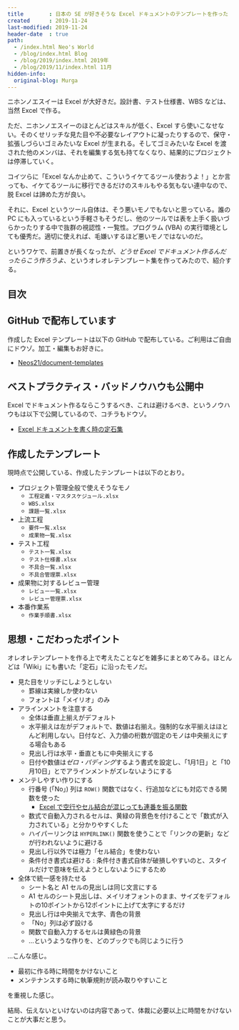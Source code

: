 ```yaml
---
title        : 日本の SE が好きそうな Excel ドキュメントのテンプレートを作った
created      : 2019-11-24
last-modified: 2019-11-24
header-date  : true
path:
  - /index.html Neo's World
  - /blog/index.html Blog
  - /blog/2019/index.html 2019年
  - /blog/2019/11/index.html 11月
hidden-info:
  original-blog: Murga
---
```


ニホンノエスイーは Excel が大好きだ。設計書、テスト仕様書、WBS などは、当然 Excel で作る。

ただ、ニホンノエスイーのほとんどはスキルが低く、Excel すら使いこなせない。そのくせリッチな見た目や不必要なレイアウトに凝ったりするので、保守・拡張しづらいゴミみたいな Excel が生まれる。そしてゴミみたいな Excel を渡された他のメンバは、それを編集する気も持てなくなり、結果的にプロジェクトは停滞していく。

コイツらに「Excel なんか止めて、こういうイケてるツール使おうよ！」とか言っても、イケてるツールに移行できるだけのスキルもやる気もない連中なので、脱 Excel は諦めた方が良い。

それに、Excel というツール自体は、そう悪いモノでもないと思っている。誰の PC にも入っているという手軽さもそうだし、他のツールでは表を上手く扱いづらかったりする中で抜群の視認性・一覧性。プログラム (VBA) の実行環境としても優秀だ。適切に使えれば、毛嫌いするほど悪いモノではないのだ。

というワケで、前置きが長くなったが、*どうせ Excel でドキュメント作るんだったらこう作ろうよ*、というオレオレテンプレート集を作ってみたので、紹介する。

## 目次

## GitHub で配布しています

作成した Excel テンプレートは以下の GitHub で配布している。ご利用はご自由にドウゾ。加工・編集もお好きに。

- [Neos21/document-templates](https://github.com/Neos21/document-templates)

## ベストプラクティス・バッドノウハウも公開中

Excel でドキュメント作るならこうするべき、これは避けるべき、というノウハウもは以下で公開しているので、コチラもドウゾ。

- [Excel ドキュメントを書く時の定石集](/tech/business-communication/excel-best-practices.html)

## 作成したテンプレート

現時点で公開している、作成したテンプレートは以下のとおり。

- プロジェクト管理全般で使えそうなモノ
  - `工程定義・マスタスケジュール.xlsx`
  - `WBS.xlsx`
  - `課題一覧.xlsx`
- 上流工程
  - `要件一覧.xlsx`
  - `成果物一覧.xlsx`
- テスト工程
  - `テスト一覧.xlsx`
  - `テスト仕様書.xlsx`
  - `不具合一覧.xlsx`
  - `不具合管理票.xlsx`
- 成果物に対するレビュー管理
  - `レビュー一覧.xlsx`
  - `レビュー管理票.xlsx`
- 本番作業系
  - `作業手順書.xlsx`

## 思想・こだわったポイント

オレオレテンプレートを作る上で考えたことなどを雑多にまとめてみる。ほとんどは「Wiki」にも書いた「定石」に沿ったモノだ。

- 見た目をリッチにしようとしない
  - 罫線は実線しか使わない
  - フォントは「メイリオ」のみ
- アラインメントを注意する
  - 全体は垂直上揃えがデフォルト
  - 水平揃えは左がデフォルトで、数値は右揃え。強制的な水平揃えはほとんど利用しない。日付など、入力値の桁数が固定のモノは中央揃えにする場合もある
  - 見出し行は水平・垂直ともに中央揃えにする
  - 日付や数値は*ゼロ・パディング*するよう書式を設定し、「1月1日」と「10月10日」とでアラインメントがズレないようにする
- メンテしやすい作りにする
  - 行番号 (「No」) 列は `ROW()` 関数ではなく、行追加などにも対応できる関数を使った
      - [Excel で空行やセル結合が混じっても連番を振る関数](/blog/2016/01/26-01.html)
  - 数式で自動入力されるセルは、黄緑の背景色を付けることで「数式が入力されている」と分かりやすくした
  - ハイパーリンクは `HYPERLINK()` 関数を使うことで「リンクの更新」などが行われないように避ける
  - 見出し行以外では極力「セル結合」を使わない
  - 条件付き書式は避ける : 条件付き書式自体が破損しやすいのと、スタイルだけで意味を伝えようとしないようにするため
- 全体で統一感を持たせる
  - シート名と A1 セルの見出しは同じ文言にする
  - A1 セルのシート見出しは、メイリオフォントのまま、サイズをデフォルトの10ポイントから12ポイントに上げて太字にするだけ
  - 見出し行は中央揃えで太字、青色の背景
  - 「No」列は必ず設ける
  - 関数で自動入力するセルは黄緑色の背景
  - …というような作りを、どのブックでも同じように行う

…こんな感じ。

- 最初に作る時に時間をかけないこと
- メンテナンスする時に執筆規則が読み取りやすいこと

を重視した感じ。

結局、伝えないといけないのは内容であって、体裁に必要以上に時間をかけないことが大事だと思う。

